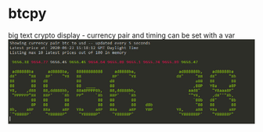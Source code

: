 # btcpy
big text crypto display - currency pair and timing can be set with a var<br>
![Image of terminal](btc.jpg)
